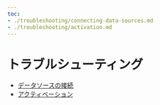 ```yaml
---
toc:
- ./troubleshooting/connecting-data-sources.md
- ./troubleshooting/activation.md
---
```

# トラブルシューティング

- [データソースの接続](./troubleshooting/connecting-data-sources.md)
- [アクティベーション](./troubleshooting/activation.md)

